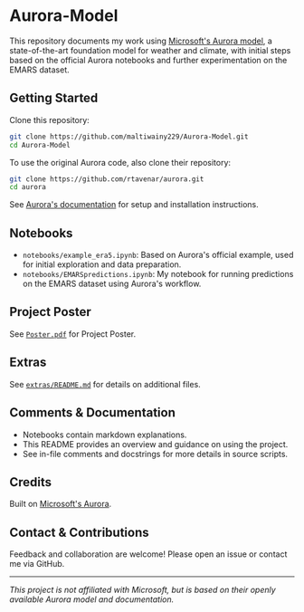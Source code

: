 # Aurora-Model

This repository documents my work using [Microsoft's Aurora model](https://www.microsoft.com/en-us/research/project/aurora-forecasting/), a state-of-the-art foundation model for weather and climate, with initial steps based on the official Aurora notebooks and further experimentation on the EMARS dataset.

## Getting Started

Clone this repository:

```bash
git clone https://github.com/maltiwainy229/Aurora-Model.git
cd Aurora-Model
```

To use the original Aurora code, also clone their repository:

```bash
git clone https://github.com/rtavenar/aurora.git
cd aurora
```
See [Aurora's documentation](https://microsoft.github.io/aurora/intro.html) for setup and installation instructions.

## Notebooks

- `notebooks/example_era5.ipynb`: Based on Aurora's official example, used for initial exploration and data preparation.
- `notebooks/EMARSpredictions.ipynb`: My notebook for running predictions on the EMARS dataset using Aurora's workflow.

## Project Poster

See [`Poster.pdf`](Poster.pdf) for Project Poster.
  
## Extras
  
See [`extras/README.md`](extras/README.md) for details on additional files.

## Comments & Documentation

- Notebooks contain markdown explanations.
- This README provides an overview and guidance on using the project.
- See in-file comments and docstrings for more details in source scripts.

## Credits

Built on [Microsoft's Aurora](https://github.com/microsoft/aurora).

## Contact & Contributions

Feedback and collaboration are welcome! Please open an issue or contact me via GitHub.

---

*This project  is not affiliated with Microsoft, but is based on their openly available Aurora model and documentation.*
